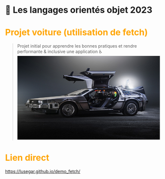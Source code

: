 # 🚀 Les langages orientés objet 2023 
# <font color="orange">Projet voiture (utilisation de fetch)</font>
>Projet initial pour apprendre les bonnes pratiques et rendre performante &amp; inclusive une application ♿️
![cover](images/delorean.jpg)
# <font color="orange">Lien direct</font>
https://lusegar.github.io/demo_fetch/